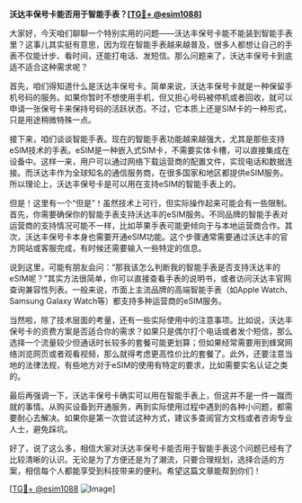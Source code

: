 **沃达丰保号卡能否用于智能手表？[[TG💪+ @esim1088](https://t.me/s/esim1088)]**

大家好，今天咱们聊聊一个特别实用的问题——沃达丰保号卡能不能装到智能手表里？这事儿其实挺有意思，因为现在智能手表越来越普及，很多人都想让自己的手表不仅能计步、看时间，还能打电话、发短信。那么问题来了，沃达丰保号卡到底适不适合这种需求呢？

首先，咱们得知道什么是沃达丰保号卡。简单来说，沃达丰保号卡就是一种保留手机号码的服务。如果你暂时不想使用手机，但又担心号码被停机或者回收，就可以申请一张保号卡来保持号码的活跃状态。不过，它本质上还是SIM卡的一种形式，只是用途稍微特殊一点。

接下来，咱们谈谈智能手表。现在的智能手表功能越来越强大，尤其是那些支持eSIM技术的手表。eSIM是一种嵌入式SIM卡，不需要实体卡槽，可以直接集成在设备中。这样一来，用户可以通过网络下载运营商的配置文件，实现电话和数据连接。而沃达丰作为全球知名的通信服务商，在很多国家和地区都提供eSIM服务。所以理论上，沃达丰保号卡是可以用在支持eSIM的智能手表上的。

但是！这里有一个“但是”！虽然技术上可行，但实际操作起来可能会有一些限制。首先，你需要确保你的智能手表支持沃达丰的eSIM服务。不同品牌的智能手表对运营商的支持情况可能不一样，比如苹果手表可能更倾向于与本地运营商合作。其次，沃达丰保号卡本身也需要开通eSIM功能。这个步骤通常需要通过沃达丰的官方网站或客服完成，有时候还需要输入一些特定的信息。

说到这里，可能有朋友会问：“那我该怎么判断我的智能手表是否支持沃达丰的eSIM呢？”其实方法很简单，你可以直接查看手表的说明书，或者访问沃达丰官网查询兼容性列表。一般来说，市面上主流品牌的高端智能手表（如Apple Watch、Samsung Galaxy Watch等）都支持多种运营商的eSIM服务。

当然啦，除了技术层面的考量，还有一些实际使用中的注意事项。比如说，沃达丰保号卡的资费方案是否适合你的需求？如果只是偶尔打个电话或者发个短信，那么选择一个流量较少但通话时长较多的套餐可能更划算；但如果经常需要用到蜂窝网络浏览网页或者观看视频，那么就得考虑更高性价比的套餐了。此外，还要注意当地的法律法规，有些地方对于eSIM的使用有特定的要求，比如需要实名认证之类的。

最后再强调一下，沃达丰保号卡确实可以用在智能手表上，但这并不是一件一蹴而就的事情。从购买设备到开通服务，再到实际使用过程中遇到的各种小问题，都需要耐心去解决。如果你是第一次尝试这种方式，建议多查阅官方文档或者咨询专业人士，避免踩坑。

好了，说了这么多，相信大家对沃达丰保号卡能否用于智能手表这个问题已经有了比较清晰的认识。无论是为了方便还是为了潮流，只要合理规划，选择合适的方案，相信每个人都能享受到科技带来的便利。希望这篇文章能帮到你们！

[[TG💪+ @esim1088](https://t.me/s/esim1088) ![Image](https://i.postimg.cc/4NQfJmqS/Snipaste-2025-05-13-00-14-12.png)]